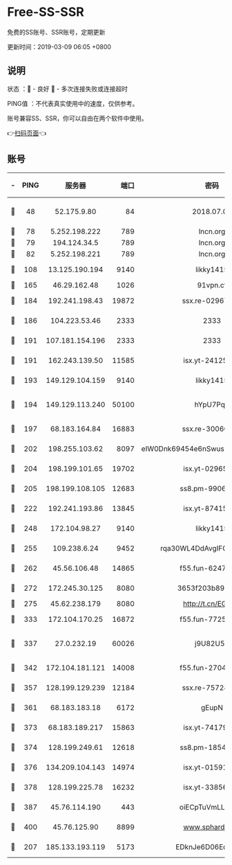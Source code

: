 # Free-SS-SSR

免费的SS账号、SSR账号，定期更新

更新时间：2019-03-09 06:05 +0800

## 说明

状态     ：🙂 - 良好 🙁 - 多次连接失败或连接超时

PING值   ：不代表真实使用中的速度，仅供参考。

账号兼容SS、SSR，你可以自由在两个软件中使用。

👉[扫码页面](https://liesauer.github.io/Free-SS-SSR/)👈

## 账号

|-|PING|服务器|端口|密码|加密方式|区域|
|:----:|:----:|:-----:|-----:|:----:|:----:|:----:|
|🙂|48|52.175.9.80|84|2018.07.07|chacha20-ietf-poly1305|HK|
|🙂|78|5.252.198.222|789|lncn.org|rc4|JP|
|🙂|79|194.124.34.5|789|lncn.org|rc4|JP|
|🙂|82|5.252.198.221|789|lncn.org|rc4|JP|
|🙂|108|13.125.190.194|9140|likky1415|aes-256-cfb|KR|
|🙂|165|46.29.162.48|1026|91vpn.cf|rc4-md5|RU|
|🙂|184|192.241.198.43|19872|ssx.re-02967346|aes-256-cfb|US|
|🙂|186|104.223.53.46|2333|2333|aes-256-cfb|US|
|🙂|191|107.181.154.196|2333|2333|aes-256-cfb|US|
|🙂|191|162.243.139.50|11585|isx.yt-24125616|aes-256-cfb|US|
|🙂|193|149.129.104.159|9140|likky1415|aes-256-cfb|CN|
|🙂|194|149.129.113.240|50100|hYpU7PqP|chacha20-ietf-poly1305|CN|
|🙂|197|68.183.164.84|16883|ssx.re-30060454|aes-256-cfb|US|
|🙂|202|198.255.103.62|8097|eIW0Dnk69454e6nSwuspv9DmS201tQ0D|aes-256-cfb|US|
|🙂|204|198.199.101.65|19702|isx.yt-02965694|aes-256-cfb|US|
|🙂|205|198.199.108.105|12683|ss8.pm-99061296|aes-256-cfb|US|
|🙂|222|192.241.193.86|13845|isx.yt-87415016|aes-256-cfb|US|
|🙂|248|172.104.98.27|9140|likky1415|aes-256-cfb|JP|
|🙂|255|109.238.6.24|9452|rqa30WL4DdAvgIFG6Fs3znzTa|aes-256-cfb|FR|
|🙂|262|45.56.106.48|14865|f55.fun-62476788|aes-256-cfb|US|
|🙂|272|172.245.30.125|8080|3653f203b896678d|chacha20-ietf|US|
|🙂|275|45.62.238.179|8080|http://t.cn/EGJIyrl|rc4-md5|CA|
|🙂|333|172.104.170.25|16872|f55.fun-77257659|aes-256-cfb|SG|
|🙂|337|27.0.232.19|60026|j9U82U53|xchacha20-ietf-poly1305|HK|
|🙂|342|172.104.181.121|14008|f55.fun-27044254|aes-256-cfb|SG|
|🙂|357|128.199.129.239|12184|ssx.re-75728263|aes-256-cfb|SG|
|🙂|361|68.183.183.18|6172|gEupN|aes-256-cfb|SG|
|🙂|373|68.183.189.217|15863|isx.yt-74179811|aes-256-cfb|SG|
|🙂|374|128.199.249.61|12618|ss8.pm-18545476|aes-256-cfb|SG|
|🙂|376|134.209.104.143|14974|isx.yt-01591248|aes-256-cfb|SG|
|🙂|378|128.199.225.78|16232|isx.yt-33856975|aes-256-cfb|SG|
|🙂|387|45.76.114.190|443|oiECpTuVmLLxk4Ts|aes-256-cfb|AU|
|🙂|400|45.76.125.90|8899|www.sphard.com|aes-256-cfb|AU|
|🙂|207|185.133.193.119|5173|EDknJe6D06EoWDaw|aes-256-cfb|US|

